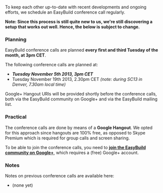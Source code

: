 To keep each other up-to-date with recent developments and ongoing efforts, we schedule an EasyBuild conference call regularly.

**Note: Since this process is still quite new to us, we're still discovering a setup that works out well. Hence, the below is subject to change.**


### Planning

EasyBuild conference calls are planned **every first and third Tuesday of the month, at 3pm CET**.

The following conference calls are planned at:
 * _**Tuesday November 5th 2013, 3pm CET**_
 * Tuesday November 19th 2013, 2.30pm CET _(note: during SC13 in Denver, 7.30am local time)_

Google+ Hangout URIs will be provided shortly before the conference calls, both via the EasyBuild community on Google+ and via the EasyBuild mailing list.


### Practical

The conference calls are done by means of a **Google Hangout**. We opted for this approach since hangouts are 100% free, as opposed to Skype Premium which is required for group calls and screen sharing.

To be able to join the conference calls, you need to [**join the EasyBuild community on Google+**](https://plus.google.com/communities/103632287931200436158), which requires a (free) Google+ account.

### Notes

Notes on previous conference calls are available here:

 * (none yet)